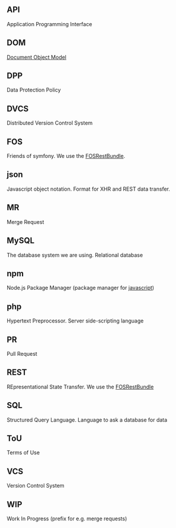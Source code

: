 
## API

Application Programming Interface

## DOM

[Document Object Model](https://en.wikipedia.org/wiki/Document_Object_Model)

## DPP

Data Protection Policy

## DVCS

Distributed Version Control System

## FOS

Friends of symfony. We use the [FOSRestBundle](https://symfony.com/doc/master/bundles/FOSRestBundle/index.html).

## json

Javascript object notation. Format for XHR and REST data transfer.

## MR

Merge Request

## MySQL

The database system we are using. Relational database

## npm

Node.js Package Manager (package manager for [javascript](javascript.md))

## php

Hypertext Preprocessor. Server side-scripting language

## PR

Pull Request

## REST

REpresentational State Transfer. We use the [FOSRestBundle](https://symfony.com/doc/master/bundles/FOSRestBundle/index.html)

## SQL

Structured Query Language. Language to ask a database for data

## ToU

Terms of Use

## VCS

Version Control System

## WIP

Work In Progress (prefix for e.g. merge requests)
